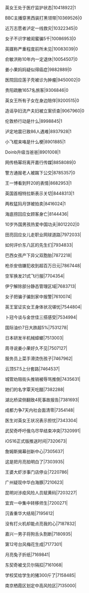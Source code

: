 英女王处于医疗监护状态|10418922|1

BBC主播穿黑西装打黑领带|10369526|0

近万志愿者泸定一线救灾|10322345|0

女子不识字被闺蜜骗5千|10086953|0

英媒称严重程度前所未见|10083039|0

俞敏洪称10年内一定退休|10054507|0

姜小果妈妈疑似得癌症|9882889|0

医院回应莲子壳被诊为肿瘤|9450002|0

贵阳疏散1657名旅客|9306846|0

英女王所有子女在身边陪伴|9200515|0

造谣孕妇流产夫妇被立案侦查|9067960|0

伦敦桥行动是什么|8998845|1

泸定地震已致86人遇难|8937928|1

小飞棍来咯是什么梗|8901885|1

Doinb升级当爸爸|8901008|1

网传杨幂将离开嘉行传媒|8858089|0

警方通报老人被踹下公交|8785357|0

王一博看到歼20的表情|8682953|1

英国首相特拉斯表示关切|8448313|1

两枚猛犸月饼被拍卖|8416024|1

海底捞回应女顾客身亡|8144436|

10岁外国男孩热爱中国功夫|8012202|0

田亮回应女儿走职业网球道路|7972033|

如何评价东八区的先生们|7934833|

巴西女孩产下异父双胞胎|7872218|

枪杀安倍嫌犯收到超百万日元|7867448|

空军换发21式飞行服|7704354|

伊宁解除部分静态管理区域|7683713|

女子把骗子骗到家中报警|7610074|

英王室证实女王身体状况堪忧|7544804|

卜冠今谈与金世佳三搭感受|7534994|

国际油价7日大跌超5%|7531278|

日本研发半机械蟑螂|7513003|

周寻说姜小果好久不见|7507127|

服务员上菜手滑烫伤孩子|7467962|

云顶S7.5上分套路|7464537|

城管劝阻街头推销被辱骂推倒|7435631|

她们的名字覃天吃醋|7382288|

湖北桥梁侧翻致4死事故报告|7381693|

成都力争7天内社会面清零|7354148|

医生对英女王状况表示担忧|7343304|

武契奇呼吁俄乌尽早结束冲突|7320991|

iOS16正式版推送时间|7320673|

詹姆斯揭幕创新中心|7305637|

这是把月亮拍明白了|7303935|

王婆大虾涉事门店停业|7220786|

广州疑现中华白海豚|7210623|

昆明对涉疫风险人员赋黄码|7203227|

宜宾一中集中转移师生|7200271|

沉香重华大结局|7195612|

没有打火机却能点亮我的心|7187832|

嘉兴一男子将狗舌头割断|7180935|

第12号台风梅花生成|7177301|

月亮兔子折纸|7169841|

东契奇被戈贝尔隔扣|7161068|

学校奖给学生的猪300斤了|7158485|

南京栖霞区划定中高风险区|7135000|


